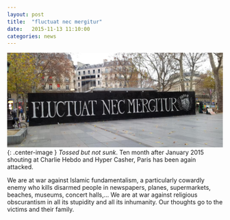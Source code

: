 ```yaml
---
layout: post
title:  "fluctuat nec mergitur"
date:   2015-11-13 11:10:00
categories: news
---
```

![fluctuat nec mergitur](/images/devise-paris-large.png){: .center-image }
_Tossed but not sunk_. Ten month after January 2015 shouting at Charlie Hebdo and Hyper Casher, Paris has been again attacked.

We are at war against Islamic fundamentalism, a particularly cowardly enemy who kills disarmed people in newspapers, planes, supermarkets, beaches, museums, concert halls,... We are at war against religious obscurantism in all its stupidity and all its inhumanity. Our thoughts go to the victims and their family.
